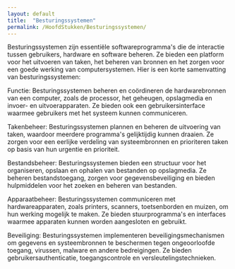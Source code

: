 ```yaml
---
layout: default
title:  "Besturingssystemen"
permalink: /HoofdStukken/Besturingssystemen/
---
```

Besturingssystemen zijn essentiële softwareprogramma's die de interactie tussen gebruikers, hardware en software beheren. Ze bieden een platform voor het uitvoeren van taken, het beheren van bronnen en het zorgen voor een goede werking van computersystemen. Hier is een korte samenvatting van besturingssystemen:

Functie: Besturingssystemen beheren en coördineren de hardwarebronnen van een computer, zoals de processor, het geheugen, opslagmedia en invoer- en uitvoerapparaten. Ze bieden ook een gebruikersinterface waarmee gebruikers met het systeem kunnen communiceren.

Takenbeheer: Besturingssystemen plannen en beheren de uitvoering van taken, waardoor meerdere programma's gelijktijdig kunnen draaien. Ze zorgen voor een eerlijke verdeling van systeembronnen en prioriteren taken op basis van hun urgentie en prioriteit.

Bestandsbeheer: Besturingssystemen bieden een structuur voor het organiseren, opslaan en ophalen van bestanden op opslagmedia. Ze beheren bestandstoegang, zorgen voor gegevensbeveiliging en bieden hulpmiddelen voor het zoeken en beheren van bestanden.

Apparaatbeheer: Besturingssystemen communiceren met hardwareapparaten, zoals printers, scanners, toetsenborden en muizen, om hun werking mogelijk te maken. Ze bieden stuurprogramma's en interfaces waarmee apparaten kunnen worden aangesloten en gebruikt.

Beveiliging: Besturingssystemen implementeren beveiligingsmechanismen om gegevens en systeembronnen te beschermen tegen ongeoorloofde toegang, virussen, malware en andere bedreigingen. Ze bieden gebruikersauthenticatie, toegangscontrole en versleutelingstechnieken.